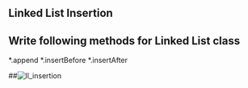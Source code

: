 ## Linked List Insertion

## Write following methods for Linked List class
*.append
*.insertBefore
*.insertAfter

##![ll_insertion](https://user-images.githubusercontent.com/33205876/40954109-e2281ea2-6837-11e8-99d9-43362cd3dd6e.jpeg)